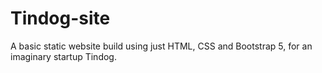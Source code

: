 # Tindog-site
A basic static website build using just HTML, CSS and Bootstrap 5, for an imaginary startup Tindog.
